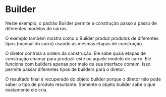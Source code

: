 # Builder

Neste exemplo, o padrão Builder permite a construção passo a passo de diferentes modelos de carros.

O exemplo também mostra como o Builder produz produtos de diferentes tipos (manual do carro) usando as mesmas etapas de construção.

O diretor controla a ordem da construção. Ele sabe quais etapas de construção chamar para produzir este ou aquele modelo de carro. Ele funciona com builders apenas por meio de sua interface comum. Isso permite passar diferentes tipos de builders para o diretor.

O resultado final é recuperado do objeto builder porque o diretor não pode saber o tipo de produto resultante. Somente o objeto builder sabe o que exatamente ele cria.